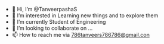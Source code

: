 - 👋 Hi, I’m @TanveerpashaS
- 👀 I’m interested in Learning new things and to explore them
- 🌱 I’m currently Student of Engineering 
- 💞️ I’m looking to collaborate on ...
- 📫 How to reach me via 786tanveers786786@gmail.con

<!---
TanveerpashaS/TanveerpashaS is a ✨ special ✨ repository because its `README.md` (this file) appears on your GitHub profile.
You can click the Preview link to take a look at your changes.
--->
